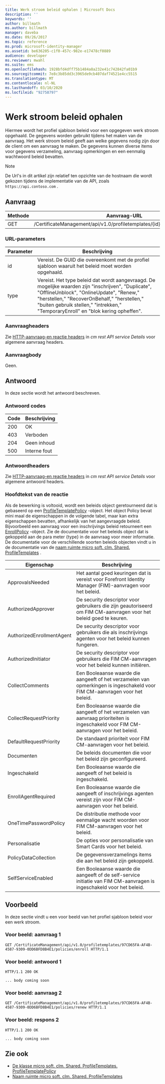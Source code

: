 ```yaml
---
title: Werk stroom beleid ophalen | Microsoft Docs
description: ''
keywords: ''
author: billmath
ms.author: billmath
manager: daveba
ms.date: 09/26/2017
ms.topic: reference
ms.prod: microsoft-identity-manager
ms.assetid: be636205-c1f0-457c-982e-e17478cf0889
audience: developer
ms.reviewer: mwahl
ms.suite: ems
ms.openlocfilehash: 1928bfd4dff75b1484a8a232e41c742842fa01b9
ms.sourcegitcommit: 7e8c3b85dd3c3965de9cb407daf74521e4cc5515
ms.translationtype: MT
ms.contentlocale: nl-NL
ms.lasthandoff: 03/10/2020
ms.locfileid: "92758797"
---
```

# <a name="get-workflow-policy"></a>Werk stroom beleid ophalen
Hiermee wordt het profiel sjabloon beleid voor een opgegeven werk stroom opgehaald. De gegevens worden gebruikt tijdens het maken van de aanvraag. Het werk stroom beleid geeft aan welke gegevens nodig zijn door de client om een aanvraag te maken. De gegevens kunnen diverse items voor gegevens verzameling, aanvraag opmerkingen en een eenmalig wachtwoord beleid bevatten.

>[!NOTE]
>De Url's in dit artikel zijn relatief ten opzichte van de hostnaam die wordt gekozen tijdens de implementatie van de API, zoals `https://api.contoso.com` .

## <a name="request"></a>Aanvraag

Methode  |Aanvraag-URL  
---------|---------
GET     |/CertificateManagement/api/v1.0/profiletemplates/{id}/policy/workflow/{type}

### <a name="url-parameters"></a>URL-parameters

Parameter| Beschrijving
--------|-------------
id| Vereist. De GUID die overeenkomt met de profiel sjabloon waaruit het beleid moet worden opgehaald.
type| Vereist. Het type beleid dat wordt aangevraagd. De mogelijke waarden zijn "inschrijven", "Duplicate", "OfflineUnblock", "OnlineUpdate", "Renew," "herstellen," "RecoverOnBehalf," "herstellen," "buiten gebruik stellen," "intrekken," "TemporaryEnroll" en "blok kering opheffen".

### <a name="request-headers"></a>Aanvraagheaders
Zie [HTTP-aanvraag-en reactie headers](certificate-management-rest-api-service-details.md#http-request-and-response-headers) in *cm rest API service Details* voor algemene aanvraag headers.

### <a name="request-body"></a>Aanvraagbody
Geen.

## <a name="response"></a>Antwoord
In deze sectie wordt het antwoord beschreven.

### <a name="response-codes"></a>Antwoord codes

Code  |Beschrijving  
---------|---------
200 | OK
403 | Verboden
204 | Geen inhoud
500 | Interne fout

### <a name="response-headers"></a>Antwoordheaders
Zie [HTTP-aanvraag-en reactie headers](certificate-management-rest-api-service-details.md#http-request-and-response-headers) in *cm rest API service Details* voor algemene antwoord headers.

### <a name="response-body"></a>Hoofdtekst van de reactie
Als de bewerking is voltooid, wordt een beleids object geretourneerd dat is gebaseerd op een [ProfileTemplatePolicy](https://msdn.microsoft.com/library/windows/desktop/microsoft.clm.shared.profiletemplates.profiletemplatepolicy.aspx) -object. Het object Policy bevat mini maal de eigenschappen in de volgende tabel, maar kan extra eigenschappen bevatten, afhankelijk van het aangevraagde beleid. Bijvoorbeeld een aanvraag voor een inschrijvings beleid retourneert een [EnrollPolicy](https://msdn.microsoft.com/library/windows/desktop/microsoft.clm.shared.profiletemplates.enrollpolicy.aspx) -object. Zie de documentatie voor het beleids object dat is gekoppeld aan de para meter {type} in de aanvraag voor meer informatie. De documentatie voor de verschillende soorten beleids objecten vindt u in de documentatie van de [naam ruimte micro soft. clm. Shared. ProfileTemplates](https://msdn.microsoft.com/library/windows/desktop/microsoft.clm.shared.profiletemplates.aspx) .

Eigenschap | Beschrijving
---------|------------
ApprovalsNeeded | Het aantal goed keuringen dat is vereist voor Forefront Identity Manager (FIM)-aanvragen voor het beleid.
AuthorizedApprover | De security descriptor voor gebruikers die zijn geautoriseerd om FIM CM-aanvragen voor het beleid goed te keuren.
AuthorizedEnrollmentAgent | De security descriptor voor gebruikers die als inschrijvings agenten voor het beleid kunnen fungeren.
AuthorizedInitiator | De security descriptor voor gebruikers die FIM CM-aanvragen voor het beleid kunnen initiëren.
CollectComments | Een Booleaanse waarde die aangeeft of het verzamelen van opmerkingen is ingeschakeld voor FIM CM-aanvragen voor het beleid.
CollectRequestPriority | Een Booleaanse waarde die aangeeft of het verzamelen van aanvraag prioriteiten is ingeschakeld voor FIM CM-aanvragen voor het beleid.
DefaultRequestPriority | De standaard prioriteit voor FIM CM-aanvragen voor het beleid.
Documenten | De beleids documenten die voor het beleid zijn geconfigureerd.
Ingeschakeld | Een Booleaanse waarde die aangeeft of het beleid is ingeschakeld.
EnrollAgentRequired | Een Booleaanse waarde die aangeeft of inschrijvings agenten vereist zijn voor FIM CM-aanvragen voor het beleid.
OneTimePasswordPolicy | De distributie methode voor eenmalige wacht woorden voor FIM CM-aanvragen voor het beleid.
Personalisatie | De opties voor personalisatie van Smart Cards voor het beleid.
PolicyDataCollection | De gegevensverzamelings items die aan het beleid zijn gekoppeld.
SelfServiceEnabled | Een Booleaanse waarde die aangeeft of de self-service initiatie van FIM CM-aanvragen is ingeschakeld voor het beleid.

## <a name="example"></a>Voorbeeld
In deze sectie vindt u een voor beeld van het profiel sjabloon beleid voor een werk stroom. 

### <a name="example-request-1"></a>Voor beeld: aanvraag 1

```
GET /CertificateManagement/api/v1.0/profiletemplates/97CD65FA-AF4B-4587-9309-0DD6BFD8B4E1/policies/enroll HTTP/1.1
```

### <a name="example-response-1"></a>Voor beeld: antwoord 1

```
HTTP/1.1 200 OK

... body coming soon
```       

### <a name="example-request-2"></a>Voor beeld: aanvraag 2

```
GET /CertificateManagement/api/v1.0/profiletemplates/97CD65FA-AF4B-4587-9309-0DD6BFD8B4E1/policies/renew HTTP/1.1
```

### <a name="example-response-2"></a>Voor beeld: respons 2

```
HTTP/1.1 200 OK

... body coming soon
```       

## <a name="see-also"></a>Zie ook

- [De klasse micro soft. clm. Shared. ProfileTemplates. ProfileTemplatePolicy](https://msdn.microsoft.com/library/windows/desktop/microsoft.clm.shared.profiletemplates.profiletemplatepolicy.aspx)
- [Naam ruimte micro soft. clm. Shared. ProfileTemplates](https://msdn.microsoft.com/library/windows/desktop/microsoft.clm.shared.profiletemplates.aspx)
